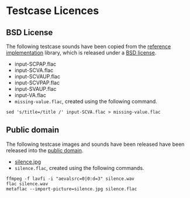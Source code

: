 # Testcase Licences

## BSD License

The following testcase sounds have been copied from the [reference implementation] library, which is released under a [BSD license].

* input-SCPAP.flac
* input-SCVA.flac
* input-SCVAUP.flac
* input-SCVPAP.flac
* input-SVAUP.flac
* input-VA.flac
* `missing-value.flac`, created using the following command.

```shell
sed 's/title=/title /' input-SCVA.flac > missing-value.flac
```

[reference implementation]: https://git.xiph.org/?p=flac.git
[BSD license]: https://git.xiph.org/?p=flac.git;a=blob_plain;f=COPYING.Xiph

## Public domain

The following testcase images and sounds have been released have been released into the [public domain].

* [silence.jpg](http://www.pdpics.com/photo/2546-silence-word-magnified/)
* `silence.flac`, created using the following commands.

```shell
ffmpeg -f lavfi -i "aevalsrc=0|0:d=3" silence.wav
flac silence.wav
metaflac --import-picture=silence.jpg silence.flac
```

[public domain]: https://creativecommons.org/publicdomain/zero/1.0/
